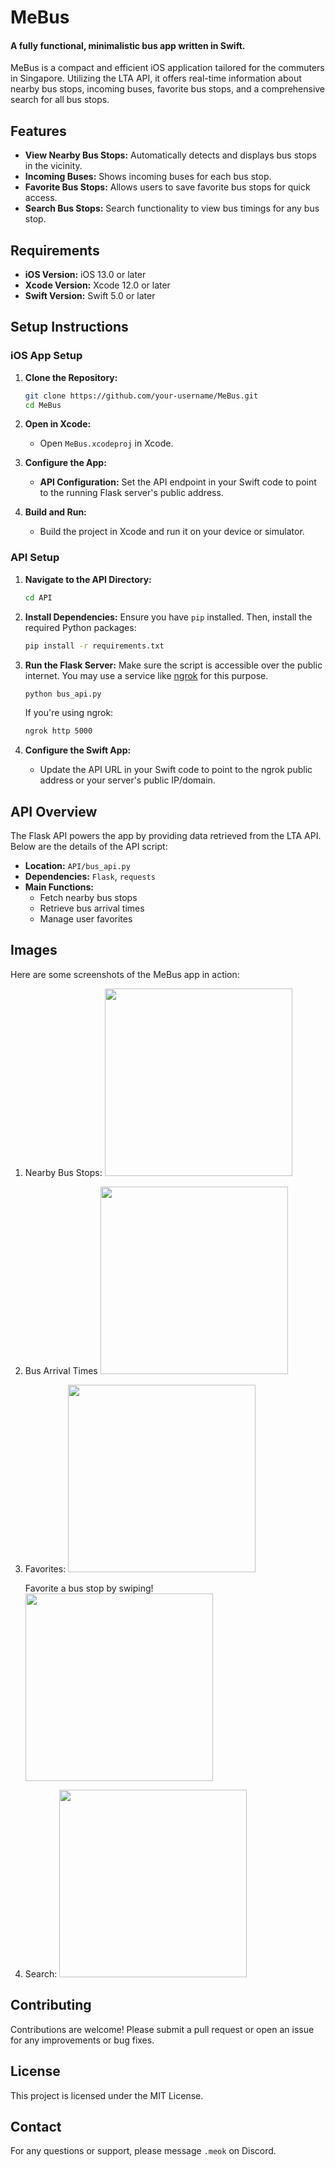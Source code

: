 # MeBus
#### A fully functional, minimalistic bus app written in Swift.

MeBus is a compact and efficient iOS application tailored for the commuters in Singapore. Utilizing the LTA API, it offers real-time information about nearby bus stops, incoming buses, favorite bus stops, and a comprehensive search for all bus stops.

## Features
- **View Nearby Bus Stops:** Automatically detects and displays bus stops in the vicinity.
- **Incoming Buses:** Shows incoming buses for each bus stop.
- **Favorite Bus Stops:** Allows users to save favorite bus stops for quick access.
- **Search Bus Stops:** Search functionality to view bus timings for any bus stop.

## Requirements
- **iOS Version:** iOS 13.0 or later
- **Xcode Version:** Xcode 12.0 or later
- **Swift Version:** Swift 5.0 or later

## Setup Instructions

### iOS App Setup
1. **Clone the Repository:**
   ```bash
   git clone https://github.com/your-username/MeBus.git
   cd MeBus
   ```
   
2. **Open in Xcode:**
   - Open `MeBus.xcodeproj` in Xcode.

3. **Configure the App:**
   - **API Configuration:**
     Set the API endpoint in your Swift code to point to the running Flask server's public address.

4. **Build and Run:**
   - Build the project in Xcode and run it on your device or simulator.

### API Setup

1. **Navigate to the API Directory:**
   ```bash
   cd API
   ```

2. **Install Dependencies:**
   Ensure you have `pip` installed. Then, install the required Python packages:
   ```bash
   pip install -r requirements.txt
   ```

3. **Run the Flask Server:**
   Make sure the script is accessible over the public internet. You may use a service like [ngrok](https://ngrok.com/) for this purpose.
   ```bash
   python bus_api.py
   ```

   If you're using ngrok:
   ```bash
   ngrok http 5000
   ```

4. **Configure the Swift App:**
   - Update the API URL in your Swift code to point to the ngrok public address or your server's public IP/domain.

## API Overview
The Flask API powers the app by providing data retrieved from the LTA API. Below are the details of the API script:

- **Location:** `API/bus_api.py`
- **Dependencies:** `Flask`, `requests`
- **Main Functions:**
  - Fetch nearby bus stops
  - Retrieve bus arrival times
  - Manage user favorites

## Images
Here are some screenshots of the MeBus app in action:


1. Nearby Bus Stops:
   <img src="https://github.com/meokdev/MeBus/assets/62682756/6e67bdcb-d2d1-4750-afe8-47f4abbc32f1" width="300">

2. Bus Arrival Times
   <img src="https://github.com/meokdev/MeBus/assets/62682756/460b8ee5-ec88-418f-a48d-e9fc06b86701" width="300">

3. Favorites:
   <img src="https://github.com/meokdev/MeBus/assets/62682756/2b3ea914-2ab7-4eb9-ae5c-4bd807c94c20" width="300">

   Favorite a bus stop by swiping!
   <img src="https://github.com/meokdev/MeBus/assets/62682756/a8f1ec3f-4584-41b3-88ce-7af26c5eb6a7" width="300">

4. Search:
   <img src="https://github.com/meokdev/MeBus/assets/62682756/f54ea11e-ea21-4da6-986f-e6b3800abbc9" width="300">


## Contributing
Contributions are welcome! Please submit a pull request or open an issue for any improvements or bug fixes.

## License
This project is licensed under the MIT License.

## Contact
For any questions or support, please message `.meok` on Discord.

